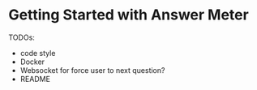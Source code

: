 # Getting Started with Answer Meter

TODOs:

- code style
- Docker
- Websocket for force user to next question?
- README


